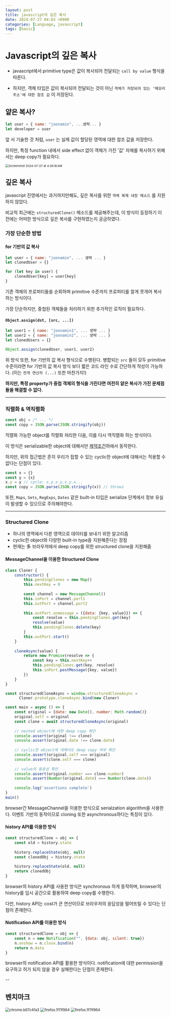 ```yaml
---
layout: post
title: javascript의 깊은 복사
date: 2024-07-27 04:03 +0900
categories: [Language, javascript]
tags: [basic]
---
```




# Javascript의 깊은 복사



* javascript에서 primitive type은 값이 복사되어 전달되는 `call by value` 형식을 따른다. 

* 하지만, 객체 타입은 값이 복사되어 전달되는 것이 아닌 `객체가 저장되어 있는 '메모리 주소'에 대한 참조 값` 이 저장된다. 



## 얕은 복사?

```javascript
let user = { name: "joonamin", ...생략... }
let developer = user
```

앞 서 기술한 것 처럼, `user` 는 실제 값이 할당된 영역에 대한 참조 값을 저장한다.

하지만, 특정 function 내에서 side effect 없이 객체가 가진 '값' 자체를 복사하기 위해서는 deep copy가 필요하다.

<img src="https://raw.githubusercontent.com/joonamin/UpicImageRepo/master/uPic/Screenshot%202024-07-27%20at%204.39.18%E2%80%AFAM.png" alt="Screenshot 2024-07-27 at 4.39.18 AM" style="zoom:67%;" />



## 깊은 복사

javascript 진영에서는 과거까지만해도, 깊은 복사를 위한 `객체 복제 내장 메소드` 를 지원하지 않았다.

비교적 최근에는 `structuredClone()` 메소드를 제공해주는데, 이 방식이 등장하기 이전에는 어떠한 방식으로 깊은 복사를 구현하였는지 궁금하였다.



### 가장 단순한 방법

#### for 기반의 값 복사

```javascript
let user = { name: "joonamin", ... 생략 ... }
let clonedUser = {}

for (let key in user) {
    clonedUser[key] = user[key]
}
```

기존 객체의 프로퍼티들을 순회하며 primitive 수준까지 프로퍼티를 잘게 쪼개어 복사하는 방식이다.

가장 단순하지만, 중첩된 객체들을 처리하기 위한 추가적인 로직이 필요하다.

#### `Object.assign(dst, [src, ...])` 

```javascript
let user1 = { name: "joonamin1", ... 생략 ... }
let user2 = { name: "joonamin2", ... 생략 ... }
let clonedUsers = {}

Object.assign(clonedUser, user1, user2)
```

위 방식 또한,  for 기반의 값 복사 형식으로 수행된다. 병합되는 `src` 들이 모두 primitive 수준이라면 for 기반의 값 복사 방식 보다 짧은 코드 라인 수로 간단하게 작성이 가능하다. (이는 `전개 연산자 (...)` 또한 마찬가지!)

**하지만, 특정 property가 중첩 객체의 형식을 가진다면 여전히 얕은 복사가 가진 문제점들을 해결할 수 없다.**

---



### 직렬화 & 역직렬화

```javascript
const obj = /* ... */
const copy = JSON.parse(JSON.stringify(obj))
```

직렬화 가능한 object를 직렬화 처리한 다음, 이를 다시 역직렬화 하는 방식이다.

이 방식은 serializable한 object에 대해서만  [제약조건](https://developer.mozilla.org/en-US/docs/Glossary/Serializable_object)하에서 동작한다.

하지만, 위의 접근법은 흔히 우리가 접할 수 있는 cyclic한 object에 대해서는 적용할 수 없다는 단점이 있다.

```javascript
const x = {}
const y = {x}
x.y = y // cycle: x.y.x.y.x.y.x...
const copy = JSON.parse(JSON.stringify(x)) // throws
```

또한, `Maps`, `Sets`, `RegExps`, `Dates` 같은 built-in 타입은 serialize 단계에서 정보 유실이 발생할 수 있으므로 주의해야한다.

---



### Structured Clone

* 하나의 영역에서 다른 영역으로 데이터를 보내기 위한 알고리즘
* cyclic한 object와 다양한 built-in type을 지원해준다는 장점
* 현재는 多 브라우저에서 deep copy를 위한 structured clone을 지원해줌



#### MessageChannel을 이용한 Structured Clone

```javascript
class Cloner {
    constructor() {
        this.pendingClones = new Map()
        this.nextKey = 0
        
        const channel = new MessageChannel()
        this.inPort = channel.port1
        this.outPort = channel.port2
        
        this.outPort.onmessage = ({data: {key, value}}) => {
            const resolve = this.pendingClones.get(key)
            resolve(value)
            this.pendingClones.delete(key)
        }
        this.outPort.start()
    }
    
    cloneAsync(value) {
        return new Promise(resolve => {
            const key = this.nextKey++
            this.pendingClones.get(key, resolve)
            this.inPort.postMessage({key, value})
        })
    }
}

const structuredCloneAsync = window.structuredCloneAsync = 
      Cloner.prototype.cloneAsync.bind(new Cloner)

const main = async () => {
    const original = {date: new Date(), number: Math.random()}
    original.self = original
    const clone = await structuredCloneAsync(original)
    
    // nested object에 대한 deep copy 확인
    console.assert(original !== clone)
    console.assert(original.date !== clone.date)
    
    // cyclic한 object에 대해서도 deep copy 여부 확인
    console.assert(original.self === original)
    console.assert(clone.self === clone)
    
    // value의 동등성 확인
    console.assert(original.number === clone.number)
    console.assert(Number(original.date) === Number(clone.date))
    
    console.log('assertions complete')
}
main()
```

browser간 MessageChannel을 이용한 방식으로 serialzation algorithm을 사용한다. 이벤트 기반의 동작이므로 cloning 또한 asynchronous하다는 특징이 있다.



#### history API를 이용한 방식

```javascript
const structuredClone = obj => {
    const old = history.state
    
    history.replaceState(obj, null)
    const clonedObj = history.state
    
    history.replaceState(old, null)
    return clonedObj
}
```

browser의 history API를 사용한 방식은 synchronous 하게 동작하며, browser의 history를 임시 공간으로 활용하여 deep copy를 수행한다.

다만, history API는 cost가 큰 연산이므로 브라우저의 응답성을 떨어뜨릴 수 있다는 단점이 존재한다.



#### Notification API를 이용한 방식

```javascript
const structuredClone = obj => {
    const n = new Notification("", {data: obj, silent: true})
    n.onshow = n.close.bind(n)
    return n.data
}
```

browser의 notification API를 활용한 방식이다. notification에 대한 permission을 요구하고 허가 되지 않을 경우 실패한다는 단점이 존재한다.




--

## 벤치마크



<img src="https://raw.githubusercontent.com/joonamin/UpicImageRepo/master/uPic/chrome.b67c4fa3.png" alt="chrome.b67c4fa3" style="zoom:80%;" />



<img src="https://raw.githubusercontent.com/joonamin/UpicImageRepo/master/uPic/edge.d482d7aa.png" alt="firefox.1f11f964" style="zoom:80%;" />

<img src="https://raw.githubusercontent.com/joonamin/UpicImageRepo/master/uPic/firefox.1f11f964-20240728053048154.png" alt="firefox.1f11f964" style="zoom:80%;" />
